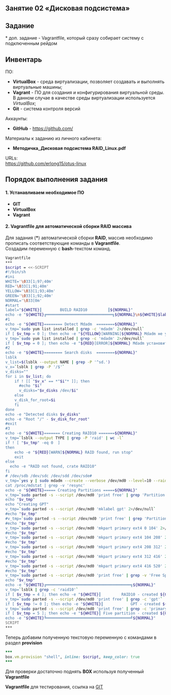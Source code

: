 ## Занятие 02 «Дисковая подсистема»
## Задание
\* доп. задание - Vagrantfile, который сразу собирает систему с подключенным рейдом
## Инвентарь

ПО:
- **VirtualBox** - среда виртуализации, позволяет создавать и выполнять виртуальные машины;
- **Vagrant** - ПО для создания и конфигурирования виртуальной среды. В данном случае в качестве среды виртуализации используется *VirtualBox*;
- **Git** - система контроля версий

Аккаунты:
- **GitHub** - https://github.com/

Материалы к заданию из личного кабинета:
- **Методичка_Дисковая подсистема RAID_Linux.pdf**

URLs:  
<https://github.com/erlong15/otus-linux>
 
## Порядок выполнения задания
#### 1. Устанавливаем необходимое ПО
* **GIT**
* **VirtualBox**
* **Vagrant**
#### 2. Vagrantfile для автоматической сборки RAID массива

Для задания (**\***) автоматической сборки **RAID**,   массив
необходимо прописать соответствующие команды в **Vagrantfile**.  
Создадим переменную с **bash**-текстом команд.  
```bash {.line-numbers}
Vagrantfile
***
$script = <<-SCRIPT
#!/bin/sh
#ini
WHITE='\033[1;97;40m'
RED='\033[1;91;40m'
YELLOW='\033[1;93;40m'
GREEN='\033[1;92;40m'
NORMAL='\033[0m'
#start
label="${WHITE}║        BUILD RAID10         ║${NORMAL}"
echo -e "${WHITE}╔═════════════════════════════╗${NORMAL}\n${WHITE}$label${NORMAL}\n${WHITE}╚═════════════════════════════╝${NORMAL}"
#1
echo -e "${WHITE}======== Detect Mdadm  ========${NORMAL}"
v_tmp=`sudo yum list installed | grep -c 'mdadm' 2>/dev/null`
if [ $v_tmp = 0 ]; then echo -e "${YELLOW}[WARNING]${NORMAL} Mdadm не установлен\nУстановка Mdadm"; v_n=`sudo yum -y install mdadm 2>/dev/null`; wait; fi
v_tmp=`sudo yum list installed | grep -c 'mdadm' 2>/dev/null`
if [ $v_tmp = 0 ]; then echo -e "${RED}[ERROR]${NORMAL} Mdadm установить не удалось\nРабота завершена с ошибкой"; exit; else echo -e "Mdadm ${GREEN}установлен${NORMAL}"; fi
#2
echo -e "${WHITE}======== Search disks  ========${NORMAL}"
lsblk
v_list=$(lsblk --output NAME | grep -P '^sd.')
v_x=`lsblk | grep -P '/$'`
v_disks=""
for i in $v_list; do
    if ! [[ "$v_x" == *"$i"* ]]; then
      #echo "$i"
      v_disks="$v_disks /dev/$i"
    else
    v_disk_for_root=$i
    fi
done
echo -e "Detected disks $v_disks"
echo -e "Root "/" - $v_disk_for_root"
#exit
#3
echo -e "${WHITE}======= Creating RAID10 =======${NORMAL}"
v_tmp=`lsblk --output TYPE | grep -P 'raid' | wc -l`
if ! [ "$v_tmp" -eq 0  ]
then
    echo -e "${RED}[WARN]${NORMAL} RAID found, run stop"
    exit
else
  echo -e "RAID not found, crate RAID10"
fi
# /dev/sdb /dev/sdc /dev/sdd /dev/sde#
v_tmp=`yes y | sudo mdadm --create --verbose /dev/md0 --level=10 --raid-devices=4$v_disks 2>/dev/null`
cat /proc/mdstat | grep -v 'resync'
echo -e "${WHITE}===== Creating Partitions =====${NORMAL}"
v_tmp=`sudo parted -s --script /dev/md0 'print free' | grep 'Partition Table' 2>/dev/null`
echo "$v_tmp"
echo "Creating GPT"
v_tmp=`sudo parted -s --script /dev/md0 'mklabel gpt' 2>/dev/null`
#echo "$v_tmp"
#v_tmp=`sudo parted -s --script /dev/md0 'print free' | grep 'Partition Table'  2>/dev/null`
#echo "$v_tmp"
v_tmp=`sudo parted -s --script /dev/md0 'mkpart primary ext4 0 104' 2>/dev/null`
#echo "$v_tmp"
v_tmp=`sudo parted -s --script /dev/md0 'mkpart primary ext4 104 208' 2>/dev/null`
#echo "$v_tmp"
v_tmp=`sudo parted -s --script /dev/md0 'mkpart primary ext4 208 312' 2>/dev/null`
#echo "$v_tmp"
v_tmp=`sudo parted -s --script /dev/md0 'mkpart primary ext4 312 416' 2>/dev/null`
#echo "$v_tmp"
v_tmp=`sudo parted -s --script /dev/md0 'mkpart primary ext4 416 520' 2>/dev/null`
#echo "$v_tmp"
v_tmp=`sudo parted -s --script /dev/md0 'print free' | grep -v 'Free Space' 2>/dev/null`
echo "$v_tmp"
echo -e "${WHITE}╔═════════════════════════════════════╗${NORMAL}"
v_tmp=`lsblk | grep -c 'raid10'`
if [ $v_tmp = 4 ]; then echo -e "${WHITE}║         RAID10 - created ${GREEN}successful${WHITE} ║${NORMAL}"; else echo -e "${WHITE}║         RAID10 - created ${RED}failed     ${WHITE}║${NORMAL}"; fi
v_tmp=`sudo parted -s --script /dev/md0 'print free' | grep -c 'gpt'`
if [ $v_tmp != 0 ]; then echo -e "${WHITE}║            GPT - created ${GREEN}successful${WHITE} ║${NORMAL}"; else echo -e "${WHITE}║            GPT - created ${RED}failed     ${WHITE}║${NORMAL}"; fi
v_tmp=`sudo parted -s --script /dev/md0 'print free' | grep -c 'primary'`
if [ $v_tmp = 5 ]; then echo -e "${WHITE}║ Five partition - created ${GREEN}successful${WHITE} ║${NORMAL}"; else echo -e "${WHITE}║ Five partition - created ${RED}failed     ${WHITE}║${NORMAL}"; fi
echo -e "${WHITE}╚═════════════════════════════════════╝${NORMAL}"
SCRIPT
***
```
Теперь добавим полученную текстовую переменную с командами в раздел **provision**
```ruby
***
box.vm.provision "shell", inline: $script, keep_color: true
***
```
Для проверки достаточно поднять **BOX** используя полученный **Vagrantfile**

**Vagrantfile** для тестирования, ссылка на [GIT](https://github.com/AlexeyKoGit/OtusLinuxAdmin/blob/master/02/homework_s/Vagrantfile)